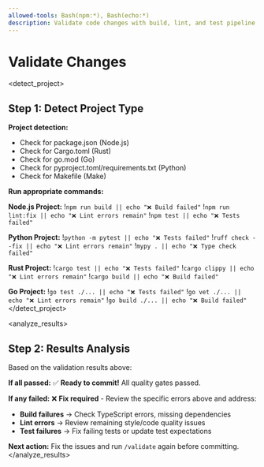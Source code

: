 ```yaml
---
allowed-tools: Bash(npm:*), Bash(echo:*)
description: Validate code changes with build, lint, and test pipeline
---
```


# Validate Changes

<detect_project>
## Step 1: Detect Project Type

**Project detection:**
- Check for package.json (Node.js)
- Check for Cargo.toml (Rust)
- Check for go.mod (Go)
- Check for pyproject.toml/requirements.txt (Python)
- Check for Makefile (Make)

**Run appropriate commands:**

**Node.js Project:**
!`npm run build || echo "❌ Build failed"`
!`npm run lint:fix || echo "❌ Lint errors remain"`
!`npm test || echo "❌ Tests failed"`

**Python Project:**
!`python -m pytest || echo "❌ Tests failed"`
!`ruff check --fix || echo "❌ Lint errors remain"`
!`mypy . || echo "❌ Type check failed"`

**Rust Project:**
!`cargo test || echo "❌ Tests failed"`
!`cargo clippy || echo "❌ Lint errors remain"`
!`cargo build || echo "❌ Build failed"`

**Go Project:**
!`go test ./... || echo "❌ Tests failed"`
!`go vet ./... || echo "❌ Lint errors remain"`
!`go build ./... || echo "❌ Build failed"`
</detect_project>

<analyze_results>
## Step 2: Results Analysis

Based on the validation results above:

**If all passed:**
✅ **Ready to commit!** All quality gates passed.

**If any failed:**
❌ **Fix required** - Review the specific errors above and address:

- **Build failures** → Check TypeScript errors, missing dependencies
- **Lint errors** → Review remaining style/code quality issues
- **Test failures** → Fix failing tests or update test expectations

**Next action:** Fix the issues and run `/validate` again before committing.
</analyze_results>
